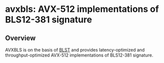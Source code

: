 # avxbls: AVX-512 implementations of BLS12-381 signature 

<!--- ==================================================================== --->

## Overview 

AVXBLS is on the basis of [BLST](https://github.com/supranational/blst) and
provides latency-optimized and throughput-optimized AVX-512 implementations of
BLS12-381 signature. 

<!--- ==================================================================== --->
